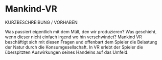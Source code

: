 # Mankind-VR

KURZBESCHREIBUNG / VORHABEN

Was passiert eigentlich mit dem Müll, den wir produzieren? 
Was geschieht, wenn dieser nicht einfach irgend wo hin verschwindet?
Mankind VR beschäftigt sich mit diesen Fragen und offenbart 
dem Spieler die Belastung der Natur durch die Konsumgesellschaft. 
In VR erlebt der Spieler die überspitzten Auswirkungen seines 
Handelns auf das Umfeld.

